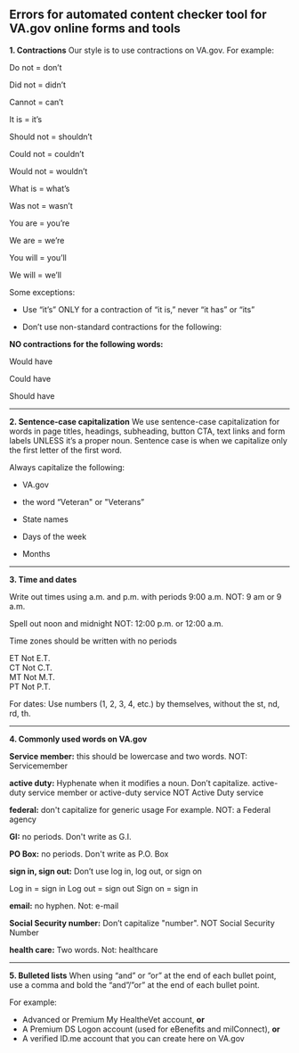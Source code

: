

## Errors for automated content checker tool for VA.gov online forms and tools 

**1. Contractions** 
Our style is to use contractions on VA.gov. 
For example: 

Do not = don’t

Did not = didn’t

Cannot = can’t 

It is = it’s

Should not = shouldn’t

Could not = couldn’t 

Would not = wouldn’t

What is = what’s 

Was not = wasn’t

You are = you’re 

We are = we’re 

You will = you’ll

We will = we’ll 


Some exceptions:

- Use “it’s” ONLY for a contraction of “it is,” never “it has”  or “its”

- Don’t use non-standard contractions for the following: 

**NO contractions for the following words:** 

Would have 

Could have 

Should have

-----------

**2.  Sentence-case capitalization**
We use sentence-case capitalization for words in page titles, headings, subheading, button CTA, text links and form labels UNLESS it’s a proper noun. Sentence case is when we capitalize only the first letter of the first word.
 
Always capitalize the following: 

- VA.gov

- the word “Veteran" or "Veterans” 

- State names

- Days of the week

- Months

---------

**3. Time and dates**

Write out times using a.m. and p.m. with periods
 9:00 a.m. NOT: 9 am or 9 a.m.

Spell out noon and midnight NOT: 12:00 p.m. or 12:00 a.m.

Time zones should be written with no periods

ET  Not E.T.<br>
CT  Not C.T.<br>
MT  Not M.T.<br> 
PT  Not P.T.<br> 

For dates:
Use numbers (1, 2, 3, 4, etc.) by themselves, without the st, nd, rd, th. 

-----------

**4. Commonly used words on VA.gov**

**Service member:** this should be lowercase and two words. NOT: Servicemember

**active duty:** Hyphenate when it modifies a noun. Don’t capitalize. 
active-duty service member or active-duty service NOT Active Duty service 

**federal:** don't capitalize for generic usage For example. NOT: a Federal agency

**GI:** no periods. Don't write as G.I.

**PO Box:** no periods. Don't write as P.O. Box

**sign in, sign out:** Don’t use log in, log out, or sign on

Log in = sign in
Log out = sign out
Sign on = sign in

**email:** no hyphen. Not: e-mail

**Social Security number:** Don’t capitalize "number". NOT Social Security Number

**health care:** Two words. Not: healthcare

--------

**5.  Bulleted lists**
When using “and” or “or” at the end of each bullet point, use a comma and bold the “and”/”or” at the end of each bullet point.

For example: 

- Advanced or Premium My HealtheVet account, **or**
- A Premium DS Logon account (used for eBenefits and milConnect), **or**
- A verified ID.me account that you can create here on VA.gov




